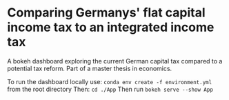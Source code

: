 # Comparing Germanys' flat capital income tax to an integrated income tax
A bokeh dashboard exploring the current German capital tax compared to a potential tax reform. Part of a master thesis in economics.

To run the dashboard locally use: `conda env create -f environment.yml` from the root directory
Then: `cd ./App`
Then run `bokeh serve --show App`
